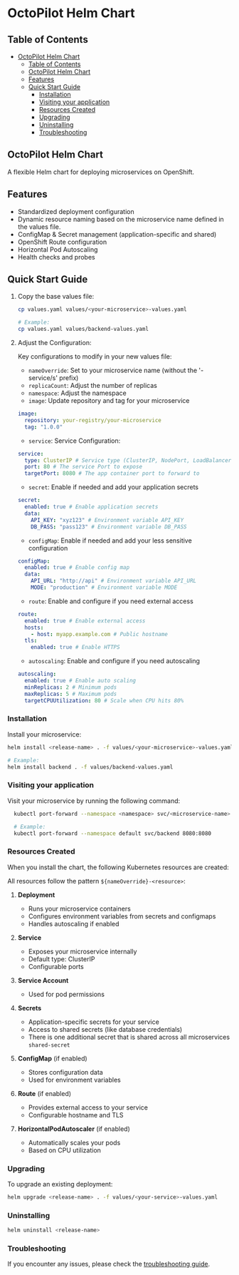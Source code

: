 # OctoPilot Helm Chart

## Table of Contents

- [OctoPilot Helm Chart](#octopilot-helm-chart)
  - [Table of Contents](#table-of-contents)
  - [OctoPilot Helm Chart](#octopilot-helm-chart-1)
  - [Features](#features)
  - [Quick Start Guide](#quick-start-guide)
    - [Installation](#installation)
    - [Visiting your application](#visiting-your-application)
    - [Resources Created](#resources-created)
    - [Upgrading](#upgrading)
    - [Uninstalling](#uninstalling)
    - [Troubleshooting](#troubleshooting)

## OctoPilot Helm Chart

A flexible Helm chart for deploying microservices on OpenShift.

## Features

- Standardized deployment configuration
- Dynamic resource naming based on the microservice name defined in the values file.
- ConfigMap & Secret management (application-specific and shared)
- OpenShift Route configuration
- Horizontal Pod Autoscaling
- Health checks and probes

## Quick Start Guide

1. Copy the base values file:

   ```bash
   cp values.yaml values/<your-microservice>-values.yaml

   # Example:
   cp values.yaml values/backend-values.yaml
   ```

2. Adjust the Configuration:

   Key configurations to modify in your new values file:

   - `nameOverride`: Set to your microservice name (without the '-service/s' prefix)
   - `replicaCount`: Adjust the number of replicas
   - `namespace`: Adjust the namespace
   - `image`: Update repository and tag for your microservice

   ```yaml
   image:
     repository: your-registry/your-microservice
     tag: "1.0.0"
   ```

   - `service`: Service Configuration:

   ```yaml
   service:
     type: ClusterIP # Service type (ClusterIP, NodePort, LoadBalancer)
     port: 80 # The service Port to expose
     targetPort: 8080 # The app container port to forward to
   ```

   - `secret`: Enable if needed and add your application secrets

   ```yaml
   secret:
     enabled: true # Enable application secrets
     data:
       API_KEY: "xyz123" # Environment variable API_KEY
       DB_PASS: "pass123" # Environment variable DB_PASS
   ```

   - `configMap`: Enable if needed and add your less sensitive configuration

   ```yaml
   configMap:
     enabled: true # Enable config map
     data:
       API_URL: "http://api" # Environment variable API_URL
       MODE: "production" # Environment variable MODE
   ```

   - `route`: Enable and configure if you need external access

   ```yaml
   route:
     enabled: true # Enable external access
     hosts:
       - host: myapp.example.com # Public hostname
     tls:
       enabled: true # Enable HTTPS
   ```

   - `autoscaling`: Enable and configure if you need autoscaling

   ```yaml
   autoscaling:
     enabled: true # Enable auto scaling
     minReplicas: 2 # Minimum pods
     maxReplicas: 5 # Maximum pods
     targetCPUUtilization: 80 # Scale when CPU hits 80%
   ```

### Installation

Install your microservice:

```bash
helm install <release-name> . -f values/<your-microservice>-values.yaml

# Example:
helm install backend . -f values/backend-values.yaml
```

### Visiting your application

Visit your microservice by running the following command:

```bash
  kubectl port-forward --namespace <namespace> svc/<microservice-name> <local-port>:<service-port>

  # Example:
  kubectl port-forward --namespace default svc/backend 8080:8080
```

### Resources Created

When you install the chart, the following Kubernetes resources are created:

All resources follow the pattern `${nameOverride}-<resource>`:

1. **Deployment**

   - Runs your microservice containers
   - Configures environment variables from secrets and configmaps
   - Handles autoscaling if enabled

2. **Service**

   - Exposes your microservice internally
   - Default type: ClusterIP
   - Configurable ports

3. **Service Account**

   - Used for pod permissions

4. **Secrets**

   - Application-specific secrets for your service
   - Access to shared secrets (like database credentials)
   - There is one additional secret that is shared across all microservices `shared-secret`

5. **ConfigMap** (if enabled)

   - Stores configuration data
   - Used for environment variables

6. **Route** (if enabled)

   - Provides external access to your service
   - Configurable hostname and TLS

7. **HorizontalPodAutoscaler** (if enabled)
   - Automatically scales your pods
   - Based on CPU utilization

### Upgrading

To upgrade an existing deployment:

```bash
helm upgrade <release-name> . -f values/<your-service>-values.yaml
```

### Uninstalling

```bash
helm uninstall <release-name>
```

### Troubleshooting

If you encounter any issues, please check the [troubleshooting guide](/troubleshooting.md).
